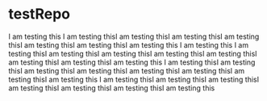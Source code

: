 # testRepo
I am testing this
I am testing thisI am testing thisI am testing thisI am testing thisI am testing thisI am testing thisI am testing this
I am testing this
I am testing thisI am testing thisI am testing thisI am testing thisI am testing thisI am testing thisI am testing thisI am testing this
I am testing thisI am testing thisI am testing thisI am testing thisI am testing thisI am testing thisI am testing thisI am testing this
I am testing thisI am testing thisI am testing thisI am testing thisI am testing thisI am testing thisI am testing this
